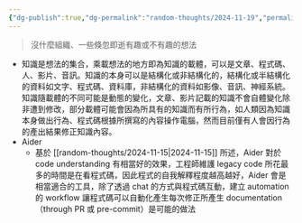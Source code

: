 ```yaml
---
{"dg-publish":true,"dg-permalink":"random-thoughts/2024-11-19","permalink":"/random-thoughts/2024-11-19/","title":"Random Thoughts","tags":["knowledge-management","knowledge","llm"]}
---
```


> 沒什麼組織、一些倏忽即逝有趣或不有趣的想法

- 知識是想法的集合，乘載想法的地方即為知識的載體，可以是文章、程式碼、人、影片、音訊。知識的本身可以是結構化或非結構化的，結構化或半結構化的資料如文字、程式碼、資料庫，非結構化的資料如影像、音訊、神經系統。知識隨載體的不同可能是動態的變化，文章、影片記載的知識不會自體變化除非遭到修改，部分載體可能會因為所具有的知識而有所行為，如人類因為知識本身做出行為、程式碼根據所撰寫的內容操作電腦，然而目前僅有人會因行為的產出結果修正知識內容。
- Aider
	- 基於 [[random-thoughts/2024-11-15\|2024-11-15]] 所述，Aider 對於 code understanding 有相當好的效果，工程師維護 legacy code 所花最多的時間是在看程式碼，因此程式的自我解釋程度越高越好，Aider 會是相當適合的工具，除了透過 chat 的方式與程式碼互動，建立 automation 的 workflow 讓程式碼可以自動化產生每次修正所產生 documentation （through PR 或 pre-commit）是可能的做法

